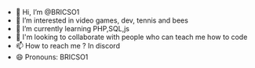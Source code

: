 - 👋 Hi, I’m @BRICSO1
- 👀 I’m interested in video games, dev, tennis and bees
- 🌱 I’m currently learning PHP,SQL,js
- 💞️ I'm looking to collaborate with people who can teach me how to code
- 📫 How to reach me ? In discord
- 😄 Pronouns: BRICSO1
